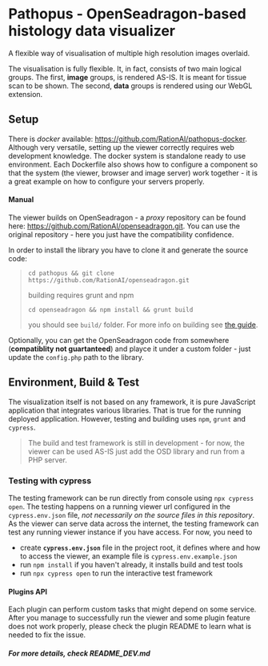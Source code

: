 # Pathopus - OpenSeadragon-based histology data visualizer

A flexible way of visualisation of multiple high resolution images overlaid.

The visualisation is fully flexible. It, in fact, consists of two main logical groups. The first, **image** groups, 
is rendered AS-IS. It is meant for tissue scan to be shown. The second, **data** groups is rendered using our WebGL 
extension. 

## Setup
There is _docker_ available: https://github.com/RationAI/pathopus-docker. Although very versatile, setting up
the viewer correctly requires web development knowledge. The docker system is standalone ready to use environment.
Each Dockerfile also shows how to configure a component so that the system (the viewer, browser and image server) work together - it is a great example on how to configure 
your servers properly.

#### Manual

The viewer builds on OpenSeadragon - a _proxy_ repository can be found here: https://github.com/RationAI/openseadragon.git.
You can use the original repository - here you just have the compatibility confidence.

In order to install the library you have to clone it and generate the source code:

> ``cd pathopus && git clone https://github.com/RationAI/openseadragon.git``
>
> building requires grunt and npm
>
> ``cd openseadragon && npm install && grunt build``
>
> you should see `build/` folder. For more info on building see [the guide](https://github.com/RationAI/openseadragon/blob/master/CONTRIBUTING.md).

Optionally, you can get the OpenSeadragon code from somewhere (**compatiblity not guartanteed**) and playce it under
a custom folder - just update the ``config.php`` path to the library. 

## Environment, Build & Test

The visualization itself is not based on any framework, it is pure JavaScript application that integrates
various libraries. That is true for the running deployed application. However, testing and building uses ``npm``, `grunt` and `cypress`.

> The build and test framework is still in development - for now, the viewer can be used AS-IS just add the OSD library and run from a PHP server.

### Testing with cypress

The testing framework can be run directly from console using `npx cypress open`. The testing happens on a running viewer
url configured in the `cypress.env.json` file, _not necessarily on the source files in this repository_. As the viewer
can serve data across the internet, the testing framework can test any running viewer instance if you have access.
For now, you need to
 - create **``cypress.env.json``** file in the project root, it defines where and how to access the viewer, an example file is ``cypress.env.example.json``
 - run ``npm install`` if you haven't already, it installs build and test tools
 - run ``npx cypress open`` to run the interactive test framework


#### Plugins API
Each plugin can perform custom tasks that might depend on some service. After you manage to successfully run
the viewer and some plugin feature does not work properly, please check the plugin README to learn what is needed
to fix the issue.


##### For more details, check README_DEV.md
